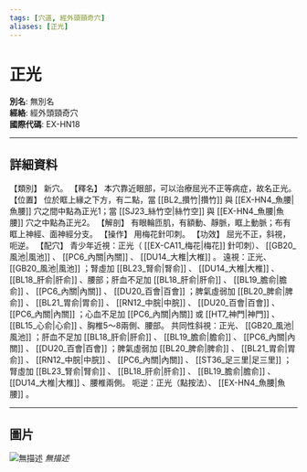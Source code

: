 ```yaml
---
tags: [穴道, 經外頭頸奇穴]
aliases: [正光]
---
```


# 正光

**別名**: 無別名  
**經絡**: 經外頭頸奇穴  
**國際代碼**: EX-HN18  

---

## 詳細資料
【類別】
新穴。
【釋名】
本穴靠近眼部，可以治療屈光不正等病症，故名正光。
【位置】
位於眶上緣之下方，有二點，當 [[BL2_攢竹|攢竹]] 與 [[EX-HN4_魚腰|魚腰]] 穴之間中點為正光1；當 [[SJ23_絲竹空|絲竹空]] 與 [[EX-HN4_魚腰|魚腰]] 穴之中點為正光2。
【解剖】
有眼輪匝肌，有額動、靜脈，眶上動脈；布有眶上神經、面神經分支。
【操作】
用梅花針叩刺。
【功效】
屈光不正，斜視，呃逆。
【配穴】
青少年近視：正光（ [[EX-CA11_梅花|梅花]] 針叩刺）、 [[GB20_風池|風池]] 、 [[PC6_內關|內關]] 、 [[DU14_大椎|大椎]] 。
遠視：正光、 [[GB20_風池|風池]] ；腎虛加 [[BL23_腎俞|腎俞]] 、 [[DU14_大椎|大椎]] 、 [[BL18_肝俞|肝俞]] 、腰部；肝血不足加 [[BL18_肝俞|肝俞]] 、 [[BL19_膽俞|膽俞]] 、 [[PC6_內關|內關]] 、 [[DU20_百會|百會]] ；脾氣虛弱加 [[BL20_脾俞|脾俞]] 、 [[BL21_胃俞|胃俞]] 、 [[RN12_中脘|中脘]] 、 [[DU20_百會|百會]] 、 [[PC6_內關|內關]] ；心血不足加 [[PC6_內關|內關]] 或 [[HT7_神門|神門]] 、 [[BL15_心俞|心俞]] 、胸椎5～8兩側、腰部。
共同性斜視：正光、 [[GB20_風池|風池]] ；肝血不足加 [[BL18_肝俞|肝俞]] 、 [[BL19_膽俞|膽俞]] 、 [[PC6_內關|內關]] 、 [[DU20_百會|百會]] ；脾氣虛弱加 [[BL20_脾俞|脾俞]] 、 [[BL21_胃俞|胃俞]] 、 [[RN12_中脘|中脘]] 、 [[PC6_內關|內關]] 、 [[ST36_足三里|足三里]] ；腎虛加 [[BL23_腎俞|腎俞]] 、 [[BL18_肝俞|肝俞]] 、 [[BL19_膽俞|膽俞]] 、 [[DU14_大椎|大椎]] 、腰椎兩側。
呃逆：正光（點按法）、 [[EX-HN4_魚腰|魚腰]] 。

---

## 圖片
![無描述](https://yibian.hopto.org/pic/shu16/408.gif)
_無描述_

